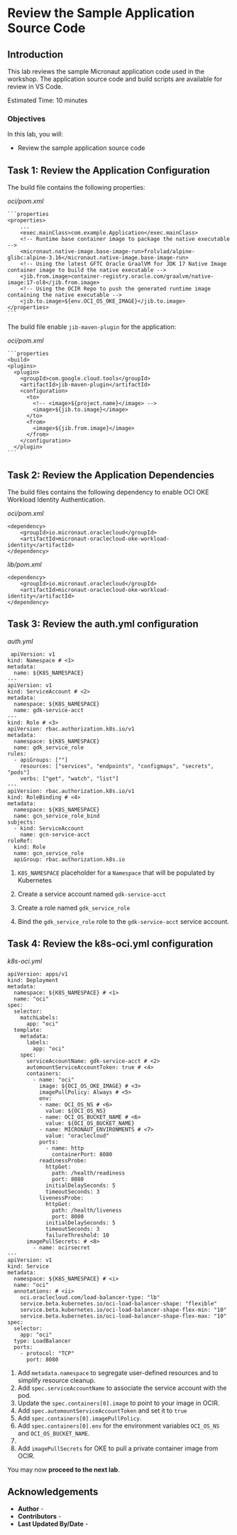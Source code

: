 # Review the Sample Application Source Code

## Introduction

This lab reviews the sample Micronaut application code used in the workshop. The application source code and build scripts are available for review in VS Code.

Estimated Time: 10 minutes

### Objectives

In this lab, you will:

* Review the sample application source code

## Task 1: Review the Application Configuration

The build file contains the following properties:

_oci/pom.xml_

	```properties
	<properties>
        ...
        <exec.mainClass>com.example.Application</exec.mainClass>
        <!-- Runtime base container image to package the native executable -->
        <micronaut.native-image.base-image-run>frolvlad/alpine-glibc:alpine-3.16</micronaut.native-image.base-image-run>
        <!-- Using the latest GFTC Oracle GraalVM for JDK 17 Native Image container image to build the native executable -->
        <jib.from.image>container-registry.oracle.com/graalvm/native-image:17-ol8</jib.from.image>
        <!-- Using the OCIR Repo to push the generated runtime image containing the native executable -->
        <jib.to.image>${env.OCI_OS_OKE_IMAGE}</jib.to.image>
    </properties>
	```

The build file enable `jib-maven-plugin` for the application:

_oci/pom.xml_

	```properties
	<build>
    <plugins>
      <plugin>
        <groupId>com.google.cloud.tools</groupId>
        <artifactId>jib-maven-plugin</artifactId>
        <configuration>
          <to>
            <!-- <image>${project.name}</image> -->
            <image>${jib.to.image}</image>
          </to>
          <from>
            <image>${jib.from.image}</image>
          </from>
        </configuration>
      </plugin>
	```

## Task 2: Review the Application Dependencies

The build files contains the following dependency to enable OCI OKE Workload Identity Authentication.

_oci/pom.xml_

    <dependency>
        <groupId>io.micronaut.oraclecloud</groupId>
        <artifactId>micronaut-oraclecloud-oke-workload-identity</artifactId>
    </dependency>

_lib/pom.xml_

    <dependency>
        <groupId>io.micronaut.oraclecloud</groupId>
        <artifactId>micronaut-oraclecloud-oke-workload-identity</artifactId>
    </dependency>

## Task 3: Review the auth.yml configuration

_auth.yml_

```
 apiVersion: v1
kind: Namespace # <1>
metadata:
  name: ${K8S_NAMESPACE}
---
apiVersion: v1
kind: ServiceAccount # <2>
metadata:
  namespace: ${K8S_NAMESPACE}
  name: gdk-service-acct
---
kind: Role # <3>
apiVersion: rbac.authorization.k8s.io/v1
metadata:
  namespace: ${K8S_NAMESPACE}
  name: gdk_service_role
rules:
  - apiGroups: [""]
    resources: ["services", "endpoints", "configmaps", "secrets", "pods"]
    verbs: ["get", "watch", "list"]
---
apiVersion: rbac.authorization.k8s.io/v1
kind: RoleBinding # <4>
metadata:
  namespace: ${K8S_NAMESPACE}
  name: gcn_service_role_bind
subjects:
  - kind: ServiceAccount
    name: gcn-service-acct
roleRef:
  kind: Role
  name: gcn_service_role
  apiGroup: rbac.authorization.k8s.io
```

1. `K8S_NAMESPACE` placeholder for a `Namespace` that will be populated by Kubernetes

2. Create a service account named `gdk-service-acct`

3. Create a role named `gdk_service_role`

4. Bind the `gdk_service_role` role to the `gdk-service-acct` service account.

## Task 4: Review the k8s-oci.yml configuration

_k8s-oci.yml_

```
apiVersion: apps/v1
kind: Deployment
metadata:
  namespace: ${K8S_NAMESPACE} # <1>
  name: "oci"
spec:
  selector:
    matchLabels:
      app: "oci"
  template:
    metadata:
      labels:
        app: "oci"
    spec:
      serviceAccountName: gdk-service-acct # <2>
      automountServiceAccountToken: true # <4>
      containers:
        - name: "oci"
          image: ${OCI_OS_OKE_IMAGE} # <3>
          imagePullPolicy: Always # <5>
          env:
          - name: OCI_OS_NS # <6>
            value: ${OCI_OS_NS}
          - name: OCI_OS_BUCKET_NAME # <6>
            value: ${OCI_OS_BUCKET_NAME}
          - name: MICRONAUT_ENVIRONMENTS # <7>
            value: "oraclecloud"
          ports:
            - name: http
              containerPort: 8080
          readinessProbe:
            httpGet:
              path: /health/readiness
              port: 8080
            initialDelaySeconds: 5
            timeoutSeconds: 3
          livenessProbe:
            httpGet:
              path: /health/liveness
              port: 8080
            initialDelaySeconds: 5
            timeoutSeconds: 3
            failureThreshold: 10
      imagePullSecrets: # <8>
        - name: ocirsecret
---
apiVersion: v1
kind: Service
metadata:
  namespace: ${K8S_NAMESPACE} # <i>
  name: "oci"
  annotations: # <ii>
    oci.oraclecloud.com/load-balancer-type: "lb"
    service.beta.kubernetes.io/oci-load-balancer-shape: "flexible"
    service.beta.kubernetes.io/oci-load-balancer-shape-flex-min: "10"
    service.beta.kubernetes.io/oci-load-balancer-shape-flex-max: "10"
spec:
  selector:
    app: "oci"
  type: LoadBalancer
  ports:
    - protocol: "TCP"
      port: 8080
```

1. Add `metadata.namespace` to segregate user-defined resources and to simplify resource cleanup.
2. Add `spec.serviceAccountName` to associate the service account with the pod.
3. Update the `spec.containers[0].image` to point to your image in OCIR.
4. Add `spec.automountServiceAccountToken` and set it to `true`
5. Add `spec.containers[0].imagePullPolicy`.
6. Add `spec.containers[0].env` for the environment variables `OCI_OS_NS` and `OCI_OS_BUCKET_NAME`.
7.
8. Add `imagePullSecrets` for OKE to pull a private container image from OCIR.


You may now **proceed to the next lab**.

## Acknowledgements

* **Author** - [](var:author)
* **Contributors** - [](var:contributors)
* **Last Updated By/Date** - [](var:last_updated)
